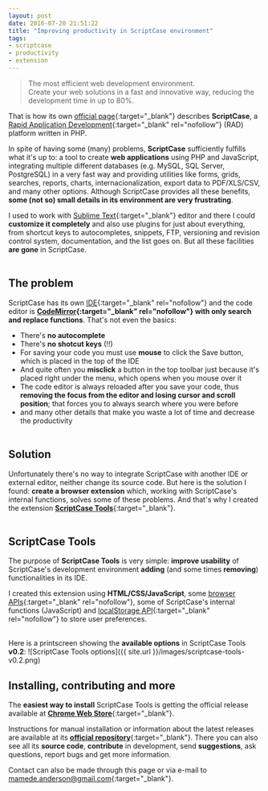 ```yaml
---
layout: post
date: 2016-07-20 21:51:22
title: "Improving productivity in ScriptCase environment"
tags:
- scriptcase
- productivity
- extension
---
```


> The most efficient web development environment.<br>
> Create your web solutions in a fast and innovative way, reducing the development time in up to 80%.

That is how its own [official page](http://www.scriptcase.net/){:target="_blank"} describes **ScriptCase**, a [Rapid Application Development](https://en.wikipedia.org/wiki/Rapid_application_development){:target="_blank" rel="nofollow"} (RAD) platform written in PHP.

In spite of having some (many) problems, **ScriptCase** sufficiently fulfills what it's up to: a tool to create **web applications** using PHP and JavaScript, integrating multiple different databases (e.g. MySQL, SQL Server, PostgreSQL) in a very fast way and providing utilities like forms, grids, searches, reports, charts, internacionalization, export data to PDF/XLS/CSV, and many other options. Although ScriptCase provides all these benefits, **some (not so) small details in its environment are very frustrating**.

I used to work with [Sublime Text](https://www.sublimetext.com/){:target="_blank"} editor and there I could **customize it completely** and also use plugins for just about everything, from shortcut keys to autocompletes, snippets, FTP, versioning and revision control system, documentation, and the list goes on. But all these facilities **are gone** in ScriptCase.
<br><br>

## The problem
ScriptCase has its own [IDE](https://en.wikipedia.org/wiki/Integrated_development_environment){:target="_blank" rel="nofollow"} and the code editor is **[CodeMirror](https://codemirror.net/){:target="_blank" rel="nofollow"} with only search and replace functions**. That's not even the basics:

* There's **no autocomplete**
* There's **no shotcut keys** (!!)
* For saving your code you must use **mouse** to click the Save button, which is placed in the top of the IDE
* And quite often you **misclick** a button in the top toolbar just because it's placed right under the menu, which opens when you mouse over it
* The code editor is always reloaded after you save your code, thus **removing the focus from the editor and losing cursor and scroll position**; that forces you to always search where you were before
* and many other details that make you waste a lot of time and decrease the productivity
<br><br>

## Solution
Unfortunately there's no way to integrate ScriptCase with another IDE or external editor, neither change its source code. But here is the solution I found: **create a browser extension** which, working with ScriptCase's internal functions, solves some of these problems. And that's why I created the extension [**ScriptCase Tools**](https://goo.gl/i4LtVl){:target="_blank"}.
<br><br>

## ScriptCase Tools
The purpose of **ScriptCase Tools** is very simple: **improve usability** of ScriptCase's development environment **adding** (and some times **removing**) functionalities in its IDE.

I created this extension using **HTML/CSS/JavaScript**, some [browser APIs](https://developer.chrome.com/extensions/api_index){:target="_blank" rel="nofollow"}, some of ScriptCase's internal functions (JavaScript) and [localStorage API](https://developer.mozilla.org/pt-BR/docs/Web/API/Window/Window.localStorage){:target="_blank" rel="nofollow"} to store user preferences.
<br><br>

Here is a printscreen showing the **available options** in ScriptCase Tools **v0.2**:
![ScriptCase Tools options]({{ site.url }}/images/scriptcase-tools-v0.2.png)

## Installing, contributing and more
The **easiest way to install** ScriptCase Tools is getting the official release available at [**Chrome Web Store**](https://goo.gl/i4LtVl){:target="_blank"}.

Instructions for manual installation or information about the latest releases are available at its [**official repository**](https://github.com/AndersonMamede/scriptcase-tools){:target="_blank"}. There you can also see all its **source code**, **contribute** in development, send **suggestions**, ask questions, report bugs and get more information.

Contact can also be made through this page or via e-mail to [mamede.anderson@gmail.com](mailto:mamede.anderson@gmail.com){:target="_blank"}.
